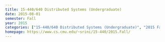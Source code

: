 ```yaml
---
title: 15-440/640 Distributed Systems (Undergraduate)
date: 2015-08-01
semester: Fall
year: 2015
categories: ["15-440/640 Distributed Systems (Undergraduate)", "2015 Fall"]
homepage: https://www.cs.cmu.edu/~srini/15-440/2015.Fall/
---
```


